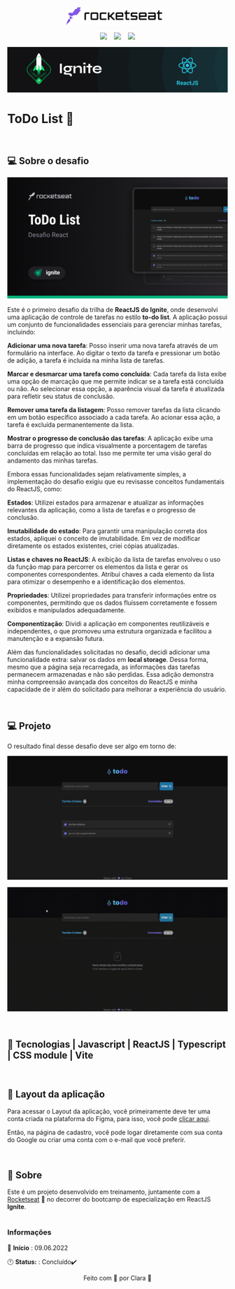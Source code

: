 <div align="center">
<img width="220px" src="https://raw.githubusercontent.com/Rocketseat/awesome/master/assets/logo_rocketseat.png" alt="">&nbsp;&nbsp;&nbsp;
<img width="150px" src="https://www.rocketseat.com.br/_next/image?url=%2Fassets%2Flogos%2Fexplorer.svg&w=256&q=75"  alt="">
<br>
<p align="center">
<img src="https://img.shields.io/github/last-commit/Clara-Pacheco/Desafios_Ignite-TrilhaReactJS?style=for-the-badge"/>&nbsp;&nbsp;&nbsp;
<img src="https://img.shields.io/github/repo-size/Clara-Pacheco/Desafios_Ignite-TrilhaReactJS?style=for-the-badge"/>&nbsp;&nbsp;&nbsp;
<img src="https://img.shields.io/github/languages/count/Clara-Pacheco/Desafios_Ignite-TrilhaReactJS?style=for-the-badge"/>
</p>
</div>

<img src="https://github.com/Clara-Pacheco/to_do_list/blob/main/to-do-list-typescript/src/assets/cover-reactjs.png" />

<br>

# ToDo List 📑  

<br>

## 💻 Sobre o desafio

<img src="https://github.com/Clara-Pacheco/to_do_list/blob/main/to-do-list-typescript/src/assets/project01-cover.png" />

Este é o primeiro desafio da trilha de **ReactJS do Ignite**, onde desenvolvi uma aplicação de controle de tarefas no estilo **to-do list**. A aplicação possui um conjunto de funcionalidades essenciais para gerenciar minhas tarefas, incluindo:

**Adicionar uma nova tarefa**: Posso inserir uma nova tarefa através de um formulário na interface. Ao digitar o texto da tarefa e pressionar um botão de adição, a tarefa é incluída na minha lista de tarefas.

**Marcar e desmarcar uma tarefa como concluída**: Cada tarefa da lista exibe uma opção de marcação que me permite indicar se a tarefa está concluída ou não. Ao selecionar essa opção, a aparência visual da tarefa é atualizada para refletir seu status de conclusão.

**Remover uma tarefa da listagem**: Posso remover tarefas da lista clicando em um botão específico associado a cada tarefa. Ao acionar essa ação, a tarefa é excluída permanentemente da lista.

**Mostrar o progresso de conclusão das tarefas**: A aplicação exibe uma barra de progresso que indica visualmente a porcentagem de tarefas concluídas em relação ao total. Isso me permite ter uma visão geral do andamento das minhas tarefas.

Embora essas funcionalidades sejam relativamente simples, a implementação do desafio exigiu que eu revisasse conceitos fundamentais do ReactJS, como:

**Estados**: Utilizei estados para armazenar e atualizar as informações relevantes da aplicação, como a lista de tarefas e o progresso de conclusão.

**Imutabilidade do estado**: Para garantir uma manipulação correta dos estados, apliquei o conceito de imutabilidade. Em vez de modificar diretamente os estados existentes, criei cópias atualizadas.

**Listas e chaves no ReactJS**: A exibição da lista de tarefas envolveu o uso da função map para percorrer os elementos da lista e gerar os componentes correspondentes. Atribuí chaves a cada elemento da lista para otimizar o desempenho e a identificação dos elementos.

**Propriedades**: Utilizei propriedades para transferir informações entre os componentes, permitindo que os dados fluíssem corretamente e fossem exibidos e manipulados adequadamente.

**Componentização**: Dividi a aplicação em componentes reutilizáveis e independentes, o que promoveu uma estrutura organizada e facilitou a manutenção e a expansão futura.

Além das funcionalidades solicitadas no desafio, decidi adicionar uma funcionalidade extra: salvar os dados em **local storage**. Dessa forma, mesmo que a página seja recarregada, as informações das tarefas permanecem armazenadas e não são perdidas. Essa adição demonstra minha compreensão avançada dos conceitos do ReactJS e minha capacidade de ir além do solicitado para melhorar a experiência do usuário.

<br>

## 💻 Projeto

O resultado final desse desafio deve ser algo em torno de:

![Project´s preview](https://github.com/Clara-Pacheco/to_do_list/blob/main/to-do-list-typescript/src/assets/project01-preview.png)


![Project´s preview](https://github.com/Clara-Pacheco/to_do_list/blob/main/to-do-list-typescript/src/assets/project01-preview.gif)

<br>

## 🧪 Tecnologias | Javascript | ReactJS | Typescript | CSS module | Vite  

<br>

## 🎨 Layout da aplicação

Para acessar o Layout da aplicação, você primeiramente deve ter uma conta criada na plataforma do Figma, para isso, você pode [clicar aqui](https://www.figma.com/signup). 

Então, na página de cadastro, você pode logar diretamente com sua conta do Google ou criar uma conta com o e-mail que você preferir.  

<br>

##  📕 Sobre  

<p>Este é um projeto desenvolvido em treinamento, juntamente com a 
<a  href="https://www.rocketseat.com.br">Rocketseat</a> 🚀
no decorrer do bootcamp de especialização em ReactJS <b>Ignite</b>.  

<br>
<br>

### Informações  

📅 **Início** : 09.06.2022

🕛 **Status:** : Concluído✔️

<!-- 🌎 **Result Preview** : []() -->


<div align="center">

Feito com 💜 por Clara 🚀

</div>